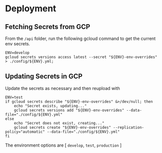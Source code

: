 
# Deployment

<!-- See [Terraform](/terraform) -->

## Fetching Secrets from GCP

From the `/api` folder, run the following gcloud command to get the current env secrets.
```shell
ENV=develop
gcloud secrets versions access latest --secret "${ENV}-env-overrides" > ./config/${ENV}.yml;
```

## Updating Secrets in GCP

Update the secrets as necessary and then reupload with
```shell
ENV=test
if gcloud secrets describe "${ENV}-env-overrides" &>/dev/null; then
    echo "Secret exists, updating..."
    gcloud secrets versions add "${ENV}-env-overrides" --data-file="./config/${ENV}.yml"
else
    echo "Secret does not exist, creating..."
    gcloud secrets create "${ENV}-env-overrides" --replication-policy="automatic" --data-file="./config/${ENV}.yml"
fi
```

The environment options are [ `develop`, `test`, `production` ]
